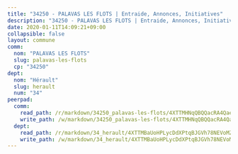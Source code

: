 ```yaml
---
title: "34250 - PALAVAS LES FLOTS | Entraide, Annonces, Initiatives"
description: "34250 - PALAVAS LES FLOTS | Entraide, Annonces, Initiatives"
date: 2020-01-11T14:09:21+09:00
collapsible: false
layout: commune
comm:
  nom: "PALAVAS LES FLOTS"
  slug: palavas-les-flots
  cp: "34250"
dept:
  nom: "Hérault"
  slug: herault
  num: "34"
peerpad:
  comm:
    read_path: /r/markdown/34250_palavas-les-flots/4XTTMHNqQBQQacRA4QaeASY5cm27vkBWvPdJLFqYr9wV3QQNY
    write_path: /w/markdown/34250_palavas-les-flots/4XTTMHNqQBQQacRA4QaeASY5cm27vkBWvPdJLFqYr9wV3QQNY-K3TgTy6Jtr24T2LBWTG5xQfeJ1q7tSRUdxURrtZpBmN18XTNVN5EcSgvfgRCZqxByAz8roMs9Tn9ZdhS4Df3vjbvuBV3w82GJf1RjrGWdaE9c5ixVRf844vQsJSuxxu8j65NPR9e
  dept:
    read_path: /r/markdown/34_herault/4XTTMBaUoHPLycDdXPtqBJGVh78NEVoMZNyf8Wnh1X5DK6Ew8
    write_path: /w/markdown/34_herault/4XTTMBaUoHPLycDdXPtqBJGVh78NEVoMZNyf8Wnh1X5DK6Ew8-K3TgTd4rzWVX1F82NgGyNepGUxhqCmodCALjxNZeEdBQWQhd1NJYx1gHMW9QBLL6sN41ALXRejLsG2VetgVferfVncrvVCz47dChJvN8ouQLRMdWs4KpxKPeRYR1nspmhzdBqF8J
---
```


